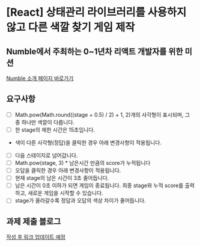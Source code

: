# [React] 상태관리 라이브러리를 사용하지 않고 다른 색깔 찾기 게임 제작

## Numble에서 주최하는 0~1년차 리액트 개발자를 위한 미션

[Numble 소개 페이지 바로가기](https://www.numble.it/45cee9d3-49ad-4f67-9d2a-14607c2eeba7?fbclid=IwAR1zXOrV9E8GbksogWSZk6ynGYfm16CmOzX11_vKPZrl4xDIlOSrDIp7C7Y#c4eaa8bc4ec1492aa0be0fc9ff04d2e2)

## 요구사항

- [ ] Math.pow(Math.round((stage + 0.5) / 2) + 1, 2)개의 사각형이 표시되며, 그 중 하나만 색깔이 다릅니다.
- [ ] 한 stage의 제한 시간은 15초입니다.
- 색이 다른 사각형(정답)을 클릭한 경우 아래 변경사항이 적용됩니다.
- [ ] 다음 스테이지로 넘어갑니다.
- [ ] Math.pow(stage, 3) \* 남은시간 만큼의 score가 누적됩니다
- [ ] 오답을 클릭한 경우 아래 변경사항이 적용됩니다.
- [ ] 현재 stage의 남은 시간이 3초 줄어듭니다.
- [ ] 남은 시간이 0초 이하가 되면 게임이 종료됩니다. 최종 stage와 누적 score를 출력하고, 새로운 게임을 시작할 수 있습니다.
- [ ] stage가 올라갈수록 정답과 오답의 색상 차이가 줄어듭니다.

## 과제 제출 블로그

[작성 후 링크 업데이트 예정](/)
